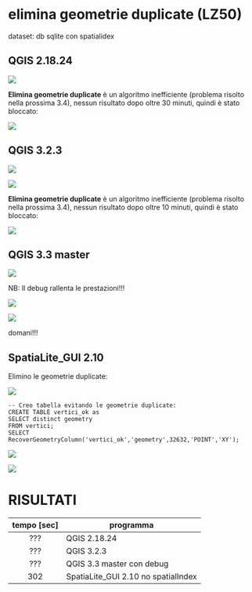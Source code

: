 # elimina geometrie duplicate (LZ50)

dataset: db sqlite con spatialidex

## QGIS 2.18.24

![](../img/qgis21824_info.png)

**Elimina geometrie duplicate** è un algoritmo inefficiente (problema risolto nella prossima 3.4), nessun risultato dopo oltre 30 minuti, quindi è stato bloccato:

![](../img/estrai_vertici/qgis21824_03.png)

## QGIS 3.2.3

![](../img/qgis323_info.png)

![](../img/estrai_vertici/qgis323_03.png)

**Elimina geometrie duplicate** è un algoritmo inefficiente (problema risolto nella prossima 3.4), nessun risultato dopo oltre 10 minuti, quindi è stato bloccato:

![](../img/estrai_vertici/qgis323_04.png)

## QGIS 3.3 master

![](../img/qgis33_master_info.png)

NB: Il debug rallenta le prestazioni!!!

![](../img/estrai_vertici/qgis33master_03.png)

![](../img/estrai_vertici/qgis33master_04.png)

domani!!!

## SpatiaLite_GUI 2.10

Elimino le geometrie duplicate:

![](../img/spatialite_gui_210_info.png)

```
-- Creo tabella evitando le geometrie duplicate:
CREATE TABLE vertici_ok as 
SELECT distinct geometry
FROM vertici;
SELECT RecoverGeometryColumn('vertici_ok','geometry',32632,'POINT','XY');
```
![](../img/estrai_vertici/spatialite_gui_210_04.png)

![](../img/estrai_vertici/spatialite_gui_210_02.png)

# RISULTATI

tempo [sec]|programma
:---------:|---------
???|QGIS 2.18.24
???|QGIS 3.2.3
???|QGIS 3.3 master con debug
302| SpatiaLite_GUI 2.10 no spatialIndex
